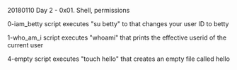 20180110 Day 2 - 0x01. Shell, permissions

0-iam_betty
	script executes "su betty" to that changes your user ID to betty

1-who_am_i
	script executes "whoami" that prints the effective userid of the current user

4-empty
	script executes "touch hello" that creates an empty file called hello


